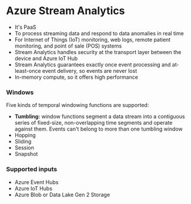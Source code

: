 # Azure Stream Analytics
- It's PaaS
- To process streaming data and respond to data anomalies in real time
- For Internet of Things (IoT) monitoring, web logs, remote patient monitoring, and point of sale (POS) systems
- Stream Analytics handles security at the transport layer between the device and Azure IoT Hub
- Stream Analytics guarantees exactly once event processing and at-least-once event delivery, so events are never lost
- In-memory compute, so it offers high performance

### Windows 
Five kinds of temporal windowing functions are supported:
- **Tumbling:** window functions segment a data stream into a contiguous series of fixed-size,
non-overlapping time segments and operate against them. Events can't belong to more than one tumbling window
- Hopping
- Sliding
- Session
- Snapshot

### Supported inputs 
- Azure Event Hubs
- Azure IoT Hubs
- Azure Blob or Data Lake Gen 2 Storage